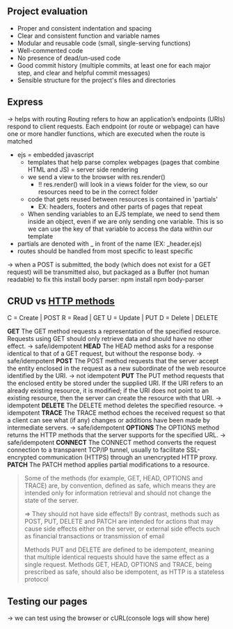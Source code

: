 ## Project evaluation

* Proper and consistent indentation and spacing
* Clear and consistent function and variable names
* Modular and reusable code (small, single-serving functions)
* Well-commented code
* No presence of dead/un-used code
* Good commit history (multiple commits, at least one for each major step, and clear and helpful commit messages)
* Sensible structure for the project's files and directories

## Express

-> helps with routing
Routing refers to how an application’s endpoints (URIs) respond to client requests. Each endpoint (or route or webpage) can have one or more handler functions, which are executed when the route is matched

* ejs = embedded javascript
  * templates that help parse complex webpages (pages that combine HTML and JS) = server side rendering
  * we send a view to the browser with res.render()
    * !! res.render() will look in a views folder for the view, so our resources need to be in the correct folder
  * code that gets reused between resources is contained in 'partials'
    * EX: headers, footers and other parts of pages that repeat
  * When sending variables to an EJS template, we need to send them inside an object, even if we are only sending one variable. This is so we can use the key of that variable to access the data within our template
* partials are denoted with _ in front of the name (EX: _header.ejs)
* routes should be handled from most specific to least specific

-> when a POST is submitted, the body (which does not exist for a GET request) will be transmitted also, but packaged as a Buffer (not human readable)
  to fix this install body parser: npm install npm body-parser

## CRUD     vs   [HTTP methods](https://en.wikipedia.org/wiki/Hypertext_Transfer_Protocol#Request_methods)

C = Create   |  POST
R = Read     |  GET
U = Update   |  PUT
D = Delete   |  DELETE

**GET**
The GET method requests a representation of the specified resource. Requests using GET should only retrieve data and should have no other effect.
-> safe/idempotent
**HEAD**
The HEAD method asks for a response identical to that of a GET request, but without the response body.
-> safe/idempotent
**POST**
The POST method requests that the server accept the entity enclosed in the request as a new subordinate of the web resource identified by the URI.
-> not idempotent
**PUT**
The PUT method requests that the enclosed entity be stored under the supplied URI. If the URI refers to an already existing resource, it is modified; if the URI does not point to an existing resource, then the server can create the resource with that URI.
-> idempotent
**DELETE**
The DELETE method deletes the specified resource.
-> idempotent
**TRACE**
The TRACE method echoes the received request so that a client can see what (if any) changes or additions have been made by intermediate servers.
-> safe/idempotent
**OPTIONS**
The OPTIONS method returns the HTTP methods that the server supports for the specified URL.
-> safe/idempotent
**CONNECT**
The CONNECT method converts the request connection to a transparent TCP/IP tunnel, usually to facilitate SSL-encrypted communication (HTTPS) through an unencrypted HTTP proxy.
**PATCH**
The PATCH method applies partial modifications to a resource.

>Some of the methods (for example, GET, HEAD, OPTIONS and TRACE) are, by convention, defined as safe, which means they are intended only for information retrieval and should not change the state of the server.
>
>=> They should not have side effects!!
>By contrast, methods such as POST, PUT, DELETE and PATCH are intended for actions that may cause side effects either on the server, or external side effects such as financial transactions or transmission of email
>
>Methods PUT and DELETE are defined to be idempotent, meaning that multiple identical requests should have the same effect as a single request. Methods GET, HEAD, OPTIONS and TRACE, being prescribed as safe, should also be idempotent, as HTTP is a stateless protocol

## Testing our pages

-> we can test using the browser or cURL(console logs will show here)